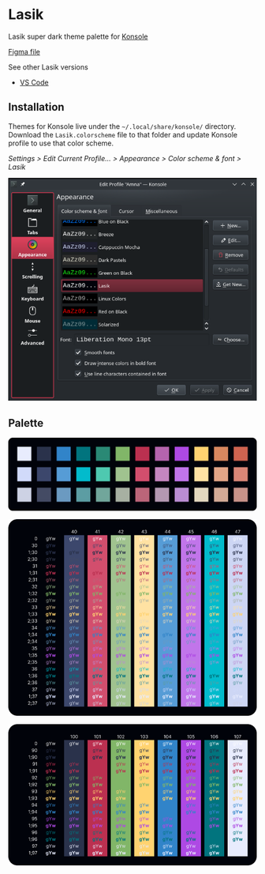 # Lasik

Lasik super dark theme palette for [Konsole](https://konsole.kde.org/)

[Figma file](https://www.figma.com/design/JVCY3qeWGMMbNTczHdBMaz/Lasik---VS-Code-theme?node-id=2017-1263&t=eIuGryfLXox4feHB-1)

See other Lasik versions

- [VS Code](https://marketplace.visualstudio.com/items?itemName=AmnaAkram.lasik)

## Installation

Themes for Konsole live under the `~/.local/share/konsole/` directory. Download the `Lasik.colorscheme` file to that folder and update Konsole profile to use that color scheme.

_Settings > Edit Current Profile... > Appearance > Color scheme & font > Lasik_

![konsole appearance settings](./images/konsole-settings.png)


## Palette

![lasik color palette](./images/palette.png)

![konsole colors demo](./images/konsole-colors-demo.png)

![konsole bright colors demo](./images/konsole-bright-colors-demo.png)